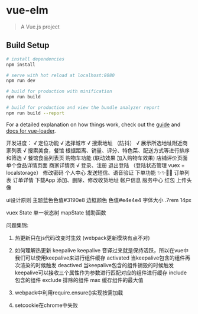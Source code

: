 # vue-elm

> A Vue.js project

## Build Setup

``` bash
# install dependencies
npm install

# serve with hot reload at localhost:8080
npm run dev

# build for production with minification
npm run build

# build for production and view the bundle analyzer report
npm run build --report
```

For a detailed explanation on how things work, check out the [guide](http://vuejs-templates.github.io/webpack/) and [docs for vue-loader](http://vuejs.github.io/vue-loader).

开发进度：
    √ 定位功能 
    √ 选择城市 
    √ 搜索地址 （防抖）
    √ 展示所选地址附近商家列表 
    √ 搜索美食，餐馆 
    根据距离、销量、评分、特色菜、配送方式等进行排序和筛选 
    √ 餐馆食品列表页 
    购物车功能 (联动效果 加入购物车效果)
    店铺评价页面 
    单个食品详情页面 
    商家详情页 
    √ 登录、注册 退出登陆 （登陆状态管理 vuex + localstorage）
    修改密码 
    个人中心 
    发送短信、语音验证 
    下单功能  ✨✨🎉🎉
    订单列表 
    订单详情 
    下载App 
    添加、删除、修改收货地址 
    帐户信息 
    服务中心 
    红包 
    上传头像 

ui设计原则
主题蓝色色值#3190e8
边框颜色 色值#e4e4e4
字体大小 .7rem 14px


vuex
State 单一状态树
mapState 辅助函数


问题集锦:
1. 热更新只在js代码改变时生效 (webpack更新模块有点不对)

2. 如何理解热更新 keepalive
    keepalive 音译过来就是保持活跃，所以在vue中我们可以使用keepalive来进行组件缓存
    activated 当keepalive包含的组件再次渲染的时候触发
    deactived 当keepalive包含的组件销毁的时候触发
    keepalive可以接收三个属性作为参数进行匹配对应的组件进行缓存
    include 包含的组件
    exclude 排除的组件
    max 缓存组件的最大值

3. webpack中利用require.ensure()实现按需加载

4. setcookie在chrome中失败

